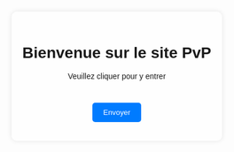 <html lang="fr">
<head>
    <meta charset="UTF-8">
    <meta name="viewport" content="width=device-width, initial-scale=1.0">
    <title>Page d'Accueil</title>
    <style>
        body {
            font-family: Arial, sans-serif;
            display: flex;
            justify-content: center;
            align-items: center;
            height: 100vh;
            margin: 0;
            background: url('fond.jpg') no-repeat center center fixed;
            background-size: cover;
        }
        .container {
            text-align: center;
            background: rgba(255, 255, 255, 0.8);
            padding: 20px;
            border-radius: 10px;
            box-shadow: 0 0 10px rgba(0, 0, 0, 0.1);
        }
        textarea {
            width: 100%;
            height: 100px;
            margin-top: 10px;
            padding: 10px;
            border: 1px solid #ccc;
            border-radius: 5px;
        }
        button {
            margin-top: 10px;
            padding: 10px 20px;
            background-color: #007BFF;
            color: white;
            border: none;
            border-radius: 5px;
            cursor: pointer;
        }
        button:hover {
            background-color: #0056b3;
        }
    </style>
</head>
<body>
    <div class="container">
        <h1>Bienvenue sur le site PvP</h1>
        <p>Veuillez cliquer pour y entrer</p>
        <form action="log.html" method="GET">  
            <br>
            <button type="submit">Envoyer</button>
        </form>
    </div>
</body>
</html>

